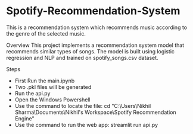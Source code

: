 # Spotify-Recommendation-System
This is a recommendation system which recommends music according to the genre of the selected music.

Overview
This project implements a recommendation system model that recommends similar types of songs. The model is built using logistic regression and NLP and trained on spotify_songs.csv dataset.

Steps
- First Run the main.ipynb
- Two .pkl files will be generated
- Run the api.py
- Open the Windows Powershell
- Use the command to locate the file: cd "C:\Users\Nikhil Sharma\Documents\Nikhil's Workspace\Spotify Recommendation Engine"
- Use the command to run the web app: streamlit run api.py

